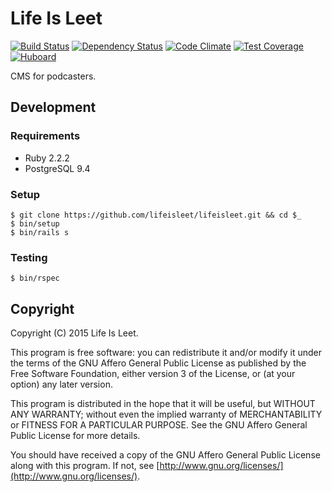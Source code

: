 # Life Is Leet

[![Build Status](http://img.shields.io/travis/lifeisleet/lifeisleet.svg?style=flat)](https://travis-ci.org/lifeisleet/lifeisleet)
[![Dependency Status](http://img.shields.io/gemnasium/lifeisleet/lifeisleet.svg?style=flat)](https://gemnasium.com/lifeisleet/lifeisleet)
[![Code Climate](https://codeclimate.com/github/lifeisleet/lifeisleet/badges/gpa.svg)](https://codeclimate.com/github/lifeisleet/lifeisleet)
[![Test Coverage](https://codeclimate.com/github/lifeisleet/lifeisleet/badges/coverage.svg)](https://codeclimate.com/github/lifeisleet/lifeisleet)
[![Huboard](https://img.shields.io/github/issues/lifeisleet/lifeisleet.svg?style=flat)](https://huboard.com/lifeisleet/lifeisleet/)

CMS for podcasters.

## Development

### Requirements

  * Ruby 2.2.2
  * PostgreSQL 9.4

### Setup

    $ git clone https://github.com/lifeisleet/lifeisleet.git && cd $_
    $ bin/setup
    $ bin/rails s

### Testing

    $ bin/rspec

## Copyright

Copyright (C) 2015 Life Is Leet.

This program is free software: you can redistribute it and/or modify it under
the terms of the GNU Affero General Public License as published by the Free
Software Foundation, either version 3 of the License, or (at your option) any
later version.

This program is distributed in the hope that it will be useful, but WITHOUT ANY
WARRANTY; without even the implied warranty of MERCHANTABILITY or FITNESS FOR A
PARTICULAR PURPOSE. See the GNU Affero General Public License for more details.

You should have received a copy of the GNU Affero General Public License along
with this program. If not, see
[http://www.gnu.org/licenses/](http://www.gnu.org/licenses/).

